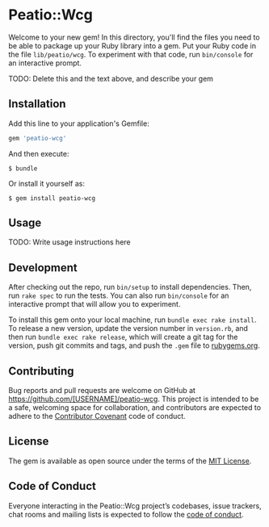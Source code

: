 # Peatio::Wcg

Welcome to your new gem! In this directory, you'll find the files you need to be able to package up your Ruby library into a gem. Put your Ruby code in the file `lib/peatio/wcg`. To experiment with that code, run `bin/console` for an interactive prompt.

TODO: Delete this and the text above, and describe your gem

## Installation

Add this line to your application's Gemfile:

```ruby
gem 'peatio-wcg'
```

And then execute:

    $ bundle

Or install it yourself as:

    $ gem install peatio-wcg

## Usage

TODO: Write usage instructions here

## Development

After checking out the repo, run `bin/setup` to install dependencies. Then, run `rake spec` to run the tests. You can also run `bin/console` for an interactive prompt that will allow you to experiment.

To install this gem onto your local machine, run `bundle exec rake install`. To release a new version, update the version number in `version.rb`, and then run `bundle exec rake release`, which will create a git tag for the version, push git commits and tags, and push the `.gem` file to [rubygems.org](https://rubygems.org).

## Contributing

Bug reports and pull requests are welcome on GitHub at https://github.com/[USERNAME]/peatio-wcg. This project is intended to be a safe, welcoming space for collaboration, and contributors are expected to adhere to the [Contributor Covenant](http://contributor-covenant.org) code of conduct.

## License

The gem is available as open source under the terms of the [MIT License](https://opensource.org/licenses/MIT).

## Code of Conduct

Everyone interacting in the Peatio::Wcg project’s codebases, issue trackers, chat rooms and mailing lists is expected to follow the [code of conduct](https://github.com/[USERNAME]/peatio-wcg/blob/master/CODE_OF_CONDUCT.md).
